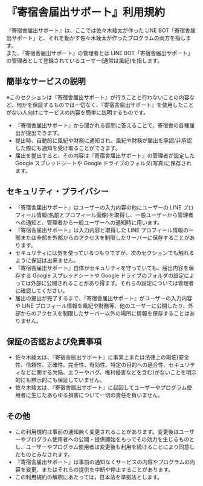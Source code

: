 # 『寄宿舎届出サポート』利用規約

『寄宿舎届出サポート』は、ここでは佐々木綾太が作った LINE BOT「寄宿舎届出サポート」と、それを動かす佐々木綾太が作ったプログラムの両方を指します。  
また、『寄宿舎届出サポート』の管理者とは LINE BOT「寄宿舎届出サポート」の管理者として登録されているユーザー(通常は風紀)を指します。

## 簡単なサービスの説明

※このセクションは『寄宿舎届出サポート』が行うことと行わないことの内容など、何かを保証するものでは一切なく、『寄宿舎届出サポート』を使用したことがない人向けにサービスの内容を簡単に説明するものです。

- 『寄宿舎届出サポート』から聞かれる質問に答えることで、寄宿舎の各種届出が提出できます。
- 提出時、自動的に風紀や財務に通知され、風紀や財務が届出を承認/非承認した際にも通知を受け取ることができます。
- 届出を提出すると、その内容は『寄宿舎届出サポート』の管理者が設定した Google スプレッドシートや Google ドライブのフォルダ(写真)に保存されます。

## セキュリティ・プライバシー

- 『寄宿舎届出サポート』はユーザーの入力内容の他にユーザーの LINE プロフィール情報(名前とプロフィール画像)を取得し、一般ユーザーから管理者への通知と、管理者から一般ユーザーへの通知時に用います。
- 『寄宿舎届出サポート』は入力内容と取得した LINE プロフィール情報の一部または全部を外部からのアクセスを制限したサーバーに保存することがあります。
- セキュリティには気を使っているつもりですが、次のセクションでも触れるように保証は出来ません。
- 『寄宿舎届出サポート』自体がセキュリティを守っていても、届出内容を保存する Google スプレッドシートや Google ドライブのフォルダの設定によっては外部に公開されることがあり得ます。それらの設定については管理者に確認してください。
- 届出の提出が完了するまで、『寄宿舎届出サポート』がユーザーの入力内容や LINE プロフィール情報を風紀や財務等、他のユーザーに公開したり、外部からのアクセスを制限したサーバー以外の場所に情報を保存することはありません。

## 保証の否認および免責事項

- 佐々木綾太は、『寄宿舎届出サポート』に事実上または法律上の瑕疵(安全性、信頼性、正確性、完全性、有効性、特定の目的への適合性、セキュリティなどに関する欠陥、エラーやバグ、権利侵害などを含む)がないことを明示的にも黙示的にも保証していません。
- 佐々木綾太は、『寄宿舎届出サポート』に起因してユーザーやプログラム使用者に生じたあらゆる損害について一切の責任を負いません。

## その他

- この利用規約は事前の通知無く変更されることがあります。変更後はユーザーやプログラム使用者への公開・提供開始をもってその効力を生じるものとし、ユーザーやプログラム使用者は変更後も利用を続けることにより同意したものとみなされます。
- 『寄宿舎届出サポート』は事前の通知なくサービスの内容やプログラムの内容を変更、またはそれらの提供を中断や停止することがあります。
- この利用規約の解釈にあたっては，日本法を準拠法とします。
